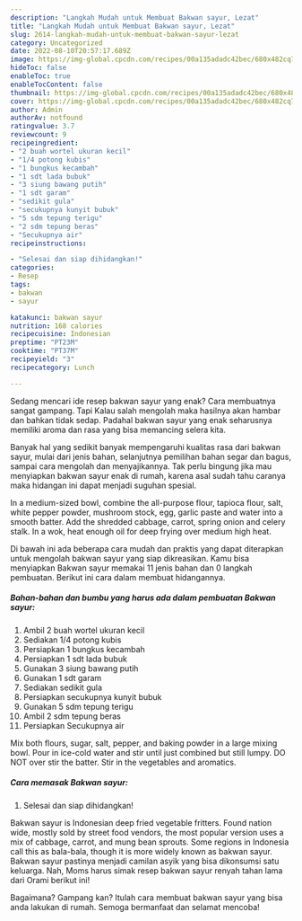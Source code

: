 ```yaml
---
description: "Langkah Mudah untuk Membuat Bakwan sayur, Lezat"
title: "Langkah Mudah untuk Membuat Bakwan sayur, Lezat"
slug: 2614-langkah-mudah-untuk-membuat-bakwan-sayur-lezat
category: Uncategorized
date: 2022-08-10T20:57:17.689Z
image: https://img-global.cpcdn.com/recipes/00a135adadc42bec/680x482cq70/bakwan-sayur-foto-resep-utama.jpg
hideToc: false
enableToc: true
enableTocContent: false
thumbnail: https://img-global.cpcdn.com/recipes/00a135adadc42bec/680x482cq70/bakwan-sayur-foto-resep-utama.jpg
cover: https://img-global.cpcdn.com/recipes/00a135adadc42bec/680x482cq70/bakwan-sayur-foto-resep-utama.jpg
author: Admin
authorAv: notfound
ratingvalue: 3.7
reviewcount: 9
recipeingredient:
- "2 buah wortel ukuran kecil"
- "1/4 potong kubis"
- "1 bungkus kecambah"
- "1 sdt lada bubuk"
- "3 siung bawang putih"
- "1 sdt garam"
- "sedikit gula"
- "secukupnya kunyit bubuk"
- "5 sdm tepung terigu"
- "2 sdm tepung beras"
- "Secukupnya air"
recipeinstructions:

- "Selesai dan siap dihidangkan!"
categories:
- Resep
tags:
- bakwan
- sayur

katakunci: bakwan sayur 
nutrition: 168 calories
recipecuisine: Indonesian
preptime: "PT23M"
cooktime: "PT37M"
recipeyield: "3"
recipecategory: Lunch

---
```



Sedang mencari ide resep bakwan sayur yang enak? Cara membuatnya sangat gampang. Tapi Kalau salah mengolah maka hasilnya akan hambar dan bahkan tidak sedap. Padahal bakwan sayur yang enak seharusnya memiliki aroma dan rasa yang bisa memancing selera kita.


Banyak hal yang sedikit banyak mempengaruhi kualitas rasa dari bakwan sayur, mulai dari jenis bahan, selanjutnya pemilihan bahan segar dan bagus, sampai cara mengolah dan menyajikannya. Tak perlu bingung jika mau menyiapkan bakwan sayur enak di rumah, karena asal sudah tahu caranya maka hidangan ini dapat menjadi suguhan spesial.

In a medium-sized bowl, combine the all-purpose flour, tapioca flour, salt, white pepper powder, mushroom stock, egg, garlic paste and water into a smooth batter. Add the shredded cabbage, carrot, spring onion and celery stalk. In a wok, heat enough oil for deep frying over medium high heat.


Di bawah ini ada beberapa cara mudah dan praktis yang dapat diterapkan untuk mengolah bakwan sayur yang siap dikreasikan. Kamu bisa menyiapkan Bakwan sayur memakai 11 jenis bahan dan 0 langkah pembuatan. Berikut ini cara dalam membuat hidangannya.

<!--inarticleads1-->

##### Bahan-bahan dan bumbu yang harus ada dalam pembuatan Bakwan sayur:

1. Ambil 2 buah wortel ukuran kecil
1. Sediakan 1/4 potong kubis
1. Persiapkan 1 bungkus kecambah
1. Persiapkan 1 sdt lada bubuk
1. Gunakan 3 siung bawang putih
1. Gunakan 1 sdt garam
1. Sediakan sedikit gula
1. Persiapkan secukupnya kunyit bubuk
1. Gunakan 5 sdm tepung terigu
1. Ambil 2 sdm tepung beras
1. Persiapkan Secukupnya air


Mix both flours, sugar, salt, pepper, and baking powder in a large mixing bowl. Pour in ice-cold water and stir until just combined but still lumpy. DO NOT over stir the batter. Stir in the vegetables and aromatics. 

<!--inarticleads2-->

##### Cara memasak Bakwan sayur:


1. Selesai dan siap dihidangkan!

Bakwan sayur is Indonesian deep fried vegetable fritters. Found nation wide, mostly sold by street food vendors, the most popular version uses a mix of cabbage, carrot, and mung bean sprouts. Some regions in Indonesia call this as bala-bala, though it is more widely known as bakwan sayur. Bakwan sayur pastinya menjadi camilan asyik yang bisa dikonsumsi satu keluarga. Nah, Moms harus simak resep bakwan sayur renyah tahan lama dari Orami berikut ini! 

Bagaimana? Gampang kan? Itulah cara membuat bakwan sayur yang bisa anda lakukan di rumah. Semoga bermanfaat dan selamat mencoba!
